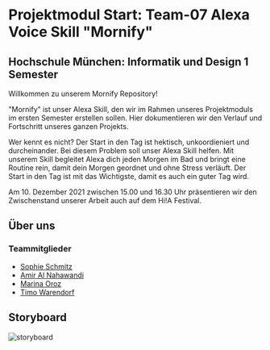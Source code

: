 # Projektmodul Start: Team-07 Alexa Voice Skill "Mornify"
## Hochschule München: Informatik und Design 1 Semester 

Willkommen zu unserem Mornify Repository!

"Mornify" ist unser Alexa Skill, den wir im Rahmen unseres Projektmoduls im ersten Semester erstellen sollen.
Hier dokumentieren wir den Verlauf und Fortschritt unseres ganzen Projekts.

Wer kennt es nicht? Der Start in den Tag ist hektisch, unkoordieniert und durcheinander. Bei diesem Problem soll unser Alexa Skill helfen.
Mit unserem Skill begleitet Alexa dich jeden Morgen im Bad und bringt eine Routine rein, damit dein Morgen geordnet und ohne Stress verläuft. Der Start in den Tag ist mit das Wichtigste, damit es auch ein guter Tag wird.

Am 10. Dezember 2021 zwischen 15.00 und 16.30 Uhr präsentieren wir den Zwischenstand unserer Arbeit auch auf dem Hi!A Festival.

## Über uns
### Teammitglieder
- [Sophie Schmitz](https://github.com/sophieschmitz)
- [Amir Al Nahawandi](https://github.com/xSilentStorm313)
- [Marina Oroz](https://github.com/marinaoroz)
- [Timo Warendorf](https://github.com/30elf)


## Storyboard
![storyboard](https://user-images.githubusercontent.com/91656601/142069310-7de448bd-45f0-4107-8cad-5628822a7b46.png)
